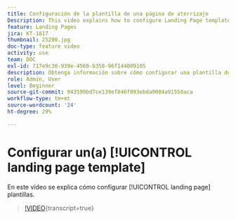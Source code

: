 ```yaml
---
title: Configuración de la plantilla de una página de aterrizaje
Description: This video explains how to configure Landing Page templates in Adobe Campaign Standard.
feature: Landing Pages
jira: KT-1817
thumbnail: 25200.jpg
doc-type: feature video
activity: use
team: DOC
exl-id: 717e9c30-939e-4560-b358-96f144009105
description: Obtenga información sobre cómo configurar una plantilla de página de aterrizaje
role: Admin, User
level: Beginner
source-git-commit: 943599bd7ce139ef846f093ebda9084a91550aca
workflow-type: tm+mt
source-wordcount: '24'
ht-degree: 29%

---
```


# Configurar un(a) [!UICONTROL landing page template]

En este vídeo se explica cómo configurar [!UICONTROL landing page] plantillas.

>[!VIDEO](https://video.tv.adobe.com/v/328375/?learn=on&captions=spa){transcript=true}

